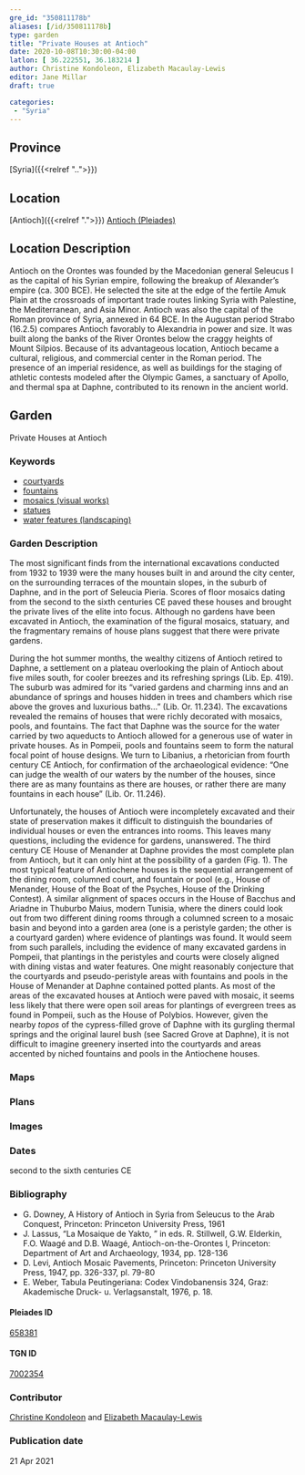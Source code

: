```yaml
---
gre_id: "350811178b"
aliases: [/id/350811178b]
type: garden
title: "Private Houses at Antioch"
date: 2020-10-08T10:30:00-04:00
latlon: [ 36.222551, 36.183214 ]
author: Christine Kondoleon, Elizabeth Macaulay-Lewis
editor: Jane Millar
draft: true

categories:
 - "Syria"
---
```


## Province
[Syria]({{<relref "..">}})

## Location

[Antioch]({{<relref ".">}})
[Antioch (Pleiades)](https://pleiades.stoa.org/places/658381)

<!--### Location Description-->

## Location Description
Antioch on the Orontes was founded by the Macedonian general Seleucus I as the capital of his Syrian empire, following the breakup of Alexander’s empire (ca. 300 BCE).  He selected the site at the edge of the fertile Amuk Plain at the crossroads of important trade routes linking Syria with Palestine, the Mediterranean, and Asia Minor. Antioch was also the capital of the Roman province of Syria, annexed in 64 BCE. In the Augustan period Strabo (16.2.5) compares Antioch favorably to Alexandria in power and size. It was built along the banks of the River Orontes below the craggy heights of Mount Silpios. Because of its advantageous location, Antioch became a cultural, religious, and commercial center in the Roman period. The presence of an imperial residence, as well as buildings for the staging of athletic contests modeled after the Olympic Games, a sanctuary of Apollo, and thermal spa at Daphne, contributed to its renown in the ancient world.

<!--## Sublocation-->

<!--### Sublocation Description-->

<!-- DESCRIPTION -->

## Garden
Private Houses at Antioch

### Keywords
- [courtyards](http://vocab.getty.edu/page/aat/300004095)
- [fountains](http://vocab.getty.edu/page/aat/300006179)
- [mosaics (visual works)](http://vocab.getty.edu/page/aat/300015342)
- [statues](http://vocab.getty.edu/page/aat/300047600)
- [water features (landscaping)](http://vocab.getty.edu/page/aat/300180674)

### Garden Description
The most significant finds from the international excavations conducted from 1932 to 1939 were the many houses built in and around the city center, on the surrounding terraces of the mountain slopes, in the suburb of Daphne, and in the port of Seleucia Pieria. Scores of floor mosaics dating from the second to the sixth centuries CE paved these houses and brought the private lives of the elite into focus. Although no gardens have been excavated in Antioch, the examination of the figural mosaics, statuary, and the fragmentary remains of house plans suggest that there were private gardens.

During the hot summer months, the wealthy citizens of Antioch retired to Daphne, a settlement on a plateau overlooking the plain of Antioch about five miles south, for cooler breezes and its refreshing springs (Lib. Ep. 419). The suburb was admired for its “varied gardens and charming inns and an abundance of springs and houses hidden in trees and chambers which rise above the groves and luxurious baths…” (Lib. Or. 11.234). The excavations revealed the remains of houses that were richly decorated with mosaics, pools, and fountains. The fact that Daphne was the source for the water carried by two aqueducts to Antioch allowed for a generous use of water in private houses. As in Pompeii, pools and fountains seem to form the natural focal point of house designs. We turn to Libanius, a rhetorician from fourth century CE Antioch, for confirmation of the archaeological evidence: “One can judge the wealth of our waters by the number of the houses, since there are as many fountains as there are houses, or rather there are many fountains in each house” (Lib. Or. 11.246).

Unfortunately, the houses of Antioch were incompletely excavated and their state of preservation makes it difficult to distinguish the boundaries of individual houses or even the entrances into rooms. This leaves many questions, including the evidence for gardens, unanswered. The third century CE House of Menander at Daphne provides the most complete plan from Antioch, but it can only hint at the possibility of a garden (Fig. 1). The most typical feature of Antiochene houses is the sequential arrangement of the dining room, columned court, and fountain or pool (e.g., House of Menander, House of the Boat of the Psyches, House of the Drinking Contest). A similar alignment of spaces occurs in the House of Bacchus and Ariadne in Thuburbo Maius, modern Tunisia, where the diners could look out from two different dining rooms through a columned screen to a mosaic basin and beyond into a garden area (one is a peristyle garden; the other is a courtyard garden) where evidence of plantings was found. It would seem from such parallels, including the evidence of many excavated gardens in Pompeii, that plantings in the peristyles and courts were closely aligned with dining vistas and water features. One might reasonably conjecture that the courtyards and pseudo-peristyle areas with fountains and pools in the House of Menander at Daphne contained potted plants. As most of the areas of the excavated houses at Antioch were paved with mosaic, it seems less likely that there were open soil areas for plantings of evergreen trees as found in Pompeii, such as the House of Polybios. However, given the nearby *topos* of the cypress-filled grove of Daphne with its gurgling thermal springs and the original laurel bush (see Sacred Grove at Daphne), it is not difficult to imagine greenery inserted into the courtyards and areas accented by niched fountains and pools in the Antiochene houses.

### Maps

<!--
{{< image src="FILENAME" alt="ALT_TEXT" title="CAPTION" >}}
-->

### Plans
<!--
{{< image src="FILENAME" alt="ALT_TEXT" title="CAPTION" >}}
-->

### Images

<!--
{{< image src="FILENAME" alt="ALT_TEXT" title="CAPTION" >}}
-->

### Dates
second to the sixth centuries CE

### Bibliography
- G. Downey,  A History of Antioch in Syria from Seleucus to the Arab Conquest, Princeton: Princeton University Press, 1961
- J. Lassus, “La Mosaique de Yakto, ” in eds. R. Stillwell, G.W. Elderkin, F.O. Waagé and D.B. Waagé, Antioch-on-the-Orontes I, Princeton: Department of Art and Archaeology, 1934, pp. 128-136
- D. Levi, Antioch Mosaic Pavements, Princeton: Princeton University Press, 1947, pp. 326-337, pl. 79-80
- E. Weber,  Tabula Peutingeriana: Codex Vindobanensis 324, Graz: Akademische Druck- u. Verlagsanstalt, 1976, p. 18.

<!--#### Periodo ID-->

<!-- [PERIODO_ID](https://pleiades.stoa.org/places/PLEIADES_ID) -->

#### Pleiades ID

[658381](https://pleiades.stoa.org/places/658381)

#### TGN ID
[7002354](http://vocab.getty.edu/page/tgn/7002354)

### Contributor
[Christine Kondoleon](#) and [Elizabeth Macaulay-Lewis](#)

### Publication date

21 Apr 2021

<!--### Related articles-->

<!-- Links to other related articles. Leave blank for now -->